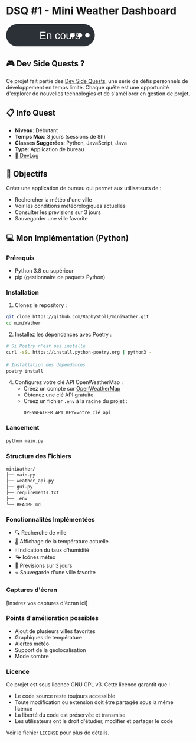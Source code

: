 # DSQ #1 - Mini Weather Dashboard
![Status](img/Badge%20de%20statut%20iPhone%20Vlog.svg)
## 🎮 Dev Side Quests ?
Ce projet fait partie des [Dev Side Quests](https://github.com/RaphyStoll/Dev-Side-Quests-DSQ), une série de défis personnels de développement en temps limité. Chaque quête est une opportunité d'explorer de nouvelles technologies et de s'améliorer en gestion de projet.

## 📋 Info Quest
- **Niveau**: Débutant
- **Temps Max**: 3 jours (sessions de 8h)
- **Classes Suggérées**: Python, JavaScript, Java
- **Type**: Application de bureau
- [📔 DevLog](https://github.com/RaphyStoll/miniWeather/DEVLOG.md)
## 🎯 Objectifs
Créer une application de bureau qui permet aux utilisateurs de :
- Rechercher la météo d'une ville
- Voir les conditions météorologiques actuelles
- Consulter les prévisions sur 3 jours
- Sauvegarder une ville favorite

## 💻 Mon Implémentation (Python)

### Prérequis
- Python 3.8 ou supérieur
- pip (gestionnaire de paquets Python)

### Installation
1. Clonez le repository :
```bash
git clone https://github.com/RaphyStoll/miniWather.git
cd miniWather
```

2. Installez les dépendances avec Poetry :
```bash
# Si Poetry n'est pas installé
curl -sSL https://install.python-poetry.org | python3 -

# Installation des dépendances
poetry install
```

4. Configurez votre clé API OpenWeatherMap :
   - Créez un compte sur [OpenWeatherMap](https://openweathermap.org/)
   - Obtenez une clé API gratuite
   - Créez un fichier `.env` à la racine du projet :
     ```
     OPENWEATHER_API_KEY=votre_clé_api
     ```

### Lancement
```bash
python main.py
```

### Structure des Fichiers
```
miniWather/
├── main.py
├── weather_api.py
├── gui.py
├── requirements.txt
├── .env
└── README.md
```

### Fonctionnalités Implémentées
- 🔍 Recherche de ville
- 🌡️ Affichage de la température actuelle
- 💧 Indication du taux d'humidité
- 🌤️ Icônes météo
- 📅 Prévisions sur 3 jours
- ⭐ Sauvegarde d'une ville favorite

### Captures d'écran
[Insérez vos captures d'écran ici]

### Points d'amélioration possibles
- Ajout de plusieurs villes favorites
- Graphiques de température
- Alertes météo
- Support de la géolocalisation
- Mode sombre

### Licence
Ce projet est sous licence GNU GPL v3. Cette licence garantit que :
- Le code source reste toujours accessible
- Toute modification ou extension doit être partagée sous la même licence
- La liberté du code est préservée et transmise
- Les utilisateurs ont le droit d'étudier, modifier et partager le code

Voir le fichier `LICENSE` pour plus de détails.
